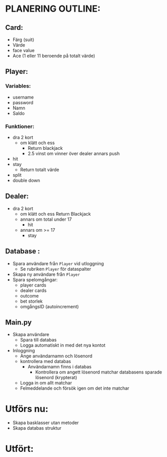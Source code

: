 # PLANERING OUTLINE:

## Card:
- Färg (suit)
- Värde
- face value
- Ace (1 eller 11 beroende på totalt värde)


## Player:
### Variables:  
- username
- password
- Namn
- Saldo
### Funktioner: 
- dra 2 kort
    - om klätt och ess
        - Return blackjack
        - 2.5 vinst om vinner över dealer annars push
- hit
- stay
    - Return totalt värde
- split
- double down


## Dealer: 
- dra 2 kort
    - om klätt och ess
        Return Blackjack
    - annars om total under 17
        - hit
    - annars om >= 17
        - stay

## Database :
- Spara användare från `Player` vid utloggning
    - Se rubriken `Player` för dataspalter
- Skapa ny användare från `Player`
- Spara spelomgångar:
    - player cards
    - dealer cards
    - outcome
    - bet storlek
    - omgångsID (autoincrement)

## Main.py
- Skapa användare
    - Spara till databas
    - Logga automatiskt in med det nya kontot
- Inloggning
    - Ange användarnamn och lösenord
    - kontrollera med databas 
        - Användarnamn finns i databas
            - Kontrollera om angett lösenord matchar databasens sparade lösenord (krypterat)
    - Logga in om allt matchar
    - Felmeddelande och försök igen om det inte matchar


# Utförs nu: 
- Skapa basklasser utan metoder
- Skapa databas struktur

# Utfört: 